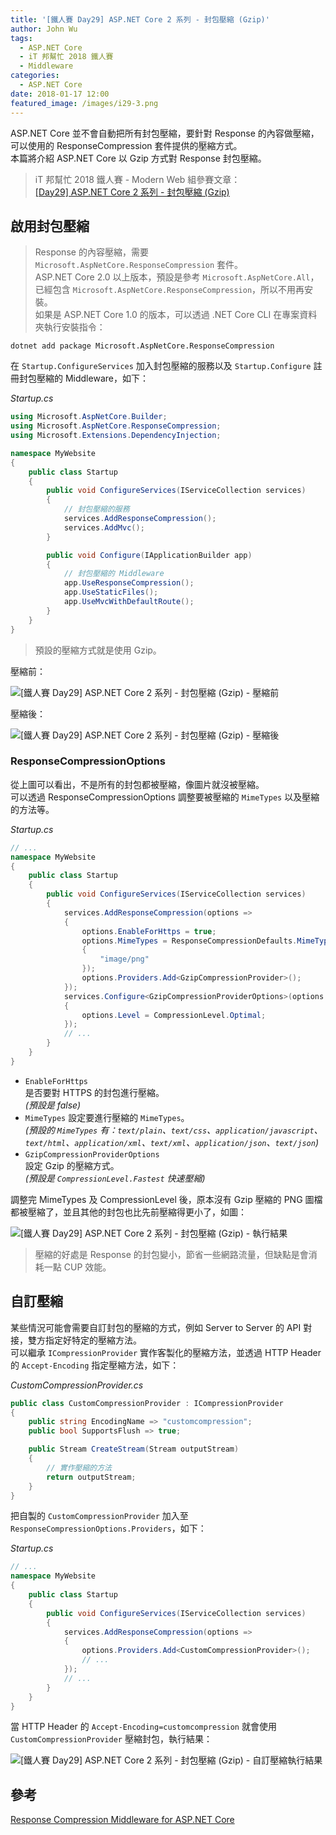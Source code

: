 ```yaml
---
title: '[鐵人賽 Day29] ASP.NET Core 2 系列 - 封包壓縮 (Gzip)'
author: John Wu
tags:
  - ASP.NET Core
  - iT 邦幫忙 2018 鐵人賽
  - Middleware
categories:
  - ASP.NET Core
date: 2018-01-17 12:00
featured_image: /images/i29-3.png
---
```


ASP.NET Core 並不會自動把所有封包壓縮，要針對 Response 的內容做壓縮，可以使用的 ResponseCompression 套件提供的壓縮方式。  
本篇將介紹 ASP.NET Core 以 Gzip 方式對 Response 封包壓縮。  

> iT 邦幫忙 2018 鐵人賽 - Modern Web 組參賽文章：  
  [[Day29] ASP.NET Core 2 系列 - 封包壓縮 (Gzip)](https://ithelp.ithome.com.tw/articles/10197323)  

<!-- more -->

## 啟用封包壓縮

> Response 的內容壓縮，需要 `Microsoft.AspNetCore.ResponseCompression` 套件。  
ASP.NET Core 2.0 以上版本，預設是參考 `Microsoft.AspNetCore.All`，已經包含 `Microsoft.AspNetCore.ResponseCompression`，所以不用再安裝。  
如果是 ASP.NET Core 1.0 的版本，可以透過 .NET Core CLI 在專案資料夾執行安裝指令：  
```
dotnet add package Microsoft.AspNetCore.ResponseCompression
```

在 `Startup.ConfigureServices` 加入封包壓縮的服務以及 `Startup.Configure` 註冊封包壓縮的 Middleware，如下：  

*Startup.cs*
```cs
using Microsoft.AspNetCore.Builder;
using Microsoft.AspNetCore.ResponseCompression;
using Microsoft.Extensions.DependencyInjection;

namespace MyWebsite
{
    public class Startup
    {
        public void ConfigureServices(IServiceCollection services)
        {
            // 封包壓縮的服務
            services.AddResponseCompression();
            services.AddMvc();
        }

        public void Configure(IApplicationBuilder app)
        {
            // 封包壓縮的 Middleware
            app.UseResponseCompression();
            app.UseStaticFiles();
            app.UseMvcWithDefaultRoute();
        }
    }
}
```
> 預設的壓縮方式就是使用 Gzip。

壓縮前：  

![[鐵人賽 Day29] ASP.NET Core 2 系列 - 封包壓縮 (Gzip) - 壓縮前](/images/i29-1.png)  

壓縮後：  

![[鐵人賽 Day29] ASP.NET Core 2 系列 - 封包壓縮 (Gzip) - 壓縮後](/images/i29-2.png)  

### ResponseCompressionOptions

從上圖可以看出，不是所有的封包都被壓縮，像圖片就沒被壓縮。  
可以透過 ResponseCompressionOptions 調整要被壓縮的 `MimeTypes` 以及壓縮的方法等。  

*Startup.cs*
```cs
// ...
namespace MyWebsite
{
    public class Startup
    {
        public void ConfigureServices(IServiceCollection services)
        {
            services.AddResponseCompression(options =>
            {
                options.EnableForHttps = true;
                options.MimeTypes = ResponseCompressionDefaults.MimeTypes.Concat(new[]
                {
                    "image/png"
                });
                options.Providers.Add<GzipCompressionProvider>();
            });
            services.Configure<GzipCompressionProviderOptions>(options =>
            {
                options.Level = CompressionLevel.Optimal;
            });
            // ...
        }
    }
}
```
* `EnableForHttps`  
  是否要對 HTTPS 的封包進行壓縮。  
  *(預設是 false)*  
* `MimeTypes` 
  設定要進行壓縮的 `MimeTypes`。  
  *(預設的 `MimeTypes` 有：`text/plain`、`text/css`、`application/javascript`、`text/html`、`application/xml`、`text/xml`、`application/json`、`text/json`)*  
* `GzipCompressionProviderOptions`  
  設定 Gzip 的壓縮方式。  
  *(預設是 `CompressionLevel.Fastest` 快速壓縮)*  

調整完 MimeTypes 及 CompressionLevel 後，原本沒有 Gzip 壓縮的 PNG 圖檔都被壓縮了，並且其他的封包也比先前壓縮得更小了，如圖：  

![[鐵人賽 Day29] ASP.NET Core 2 系列 - 封包壓縮 (Gzip) - 執行結果](/images/i29-3.png)  

> 壓縮的好處是 Response 的封包變小，節省一些網路流量，但缺點是會消耗一點 CUP 效能。  

## 自訂壓縮

某些情況可能會需要自訂封包的壓縮的方式，例如 Server to Server 的 API 對接，雙方指定好特定的壓縮方法。  
可以繼承 `ICompressionProvider` 實作客製化的壓縮方法，並透過 HTTP Header 的 `Accept-Encoding` 指定壓縮方法，如下：  

*CustomCompressionProvider.cs*
```cs
public class CustomCompressionProvider : ICompressionProvider
{
    public string EncodingName => "customcompression";
    public bool SupportsFlush => true;

    public Stream CreateStream(Stream outputStream)
    {
        // 實作壓縮的方法
        return outputStream;
    }
}
```

把自製的 `CustomCompressionProvider` 加入至 `ResponseCompressionOptions.Providers`，如下：

*Startup.cs*
```cs
// ...
namespace MyWebsite
{
    public class Startup
    {
        public void ConfigureServices(IServiceCollection services)
        {
            services.AddResponseCompression(options =>
            {
                options.Providers.Add<CustomCompressionProvider>();
                // ...
            });            
            // ...
        }
    }
}
```

當 HTTP Header 的 `Accept-Encoding=customcompression` 就會使用 `CustomCompressionProvider` 壓縮封包，執行結果：  

![[鐵人賽 Day29] ASP.NET Core 2 系列 - 封包壓縮 (Gzip) - 自訂壓縮執行結果](/images/i29-4.png)  

## 參考

[Response Compression Middleware for ASP.NET Core](https://docs.microsoft.com/en-us/aspnet/core/performance/response-compression?tabs=aspnetcore2x)  